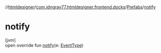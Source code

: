 //[htmldesigner](../../../index.md)/[com.jdngray77.htmldesigner.frontend.docks](../index.md)/[Prefabs](index.md)/[notify](notify.md)

# notify

[jvm]\
open override fun [notify](notify.md)(e: [EventType](../../com.jdngray77.htmldesigner.backend/-event-type/index.md))
